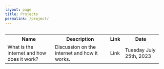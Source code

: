 ```yaml
---
layout: page
title: Projects
permalink: /project/
---
```


<div style="display: flex; align-items: center;">
     <table>
      <tr>
        <th>Name</th>
        <th>Description</th>
        <th>Link</th>
        <th>Date</th>
      </tr>
      <tr>
        <td>What is the internet and how does it work?</td>
        <td>Discussion on the internet and how it works.</td>
        <td><a src="./project_posts/one.html">Link</a></td>
        <td>Tuesday July 25th, 2023</td>
      </tr>
    </table>
</div>